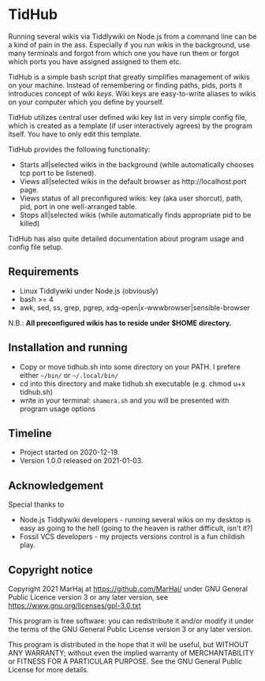 # TidHub

Running several wikis via Tiddlywiki on Node.js from a command line can be a kind of pain in the ass. Especially if you run wikis in the background, use many terminals and forgot from which one you have run them or forgot which ports you have assigned assigned to them etc.

TidHub is a simple bash script that greatly simplifies management of wikis on your machine. Instead of remembering or finding paths, pids, ports it introduces concept of wiki *keys*. Wiki keys are easy-to-write aliases to wikis on your computer which you define by yourself.

TidHub utilizes central user defined wiki key list in very simple config file, which is created as a template (if user interactively agrees) by the program itself. You have to only edit this template.

TidHub provides the following functionality:

* Starts all|selected wikis in the background (while automatically chooses tcp port to be listened).
* Views all|selected wikis in the default browser as http://localhost:port page.
* Views status of all preconfigured wikis: key (aka user shorcut), path, pid, port in one well-arranged table.
* Stops all|selected wikis (while automatically finds appropriate pid to be killed)

TidHub has also quite detailed documentation about program usage and config file setup.

## Requirements

* Linux
Tiddlywiki under Node.js (obviously)
* bash >= 4
* awk, sed, ss, grep, pgrep, xdg-open|x-wwwbrowser|sensible-browser

N.B.: **All preconfigured wikis has to reside under $HOME directory.**

## Installation and running

* Copy or move tidhub.sh into some directory on your PATH. I prefere either `~/bin/` or `~/.local/bin/`
* cd into this directory and make tidhub.sh executable (e.g. chmod u+x tidhub.sh)
* write in your terminal: `shamora.sh` and you will be presented with program usage options

## Timeline

* Project started on 2020-12-19.
* Version 1.0.0 released on 2021-01-03.

## Acknowledgement

Special thanks to

* Node.js Tiddlywiki developers - running several wikis on my desktop is easy as going to the hell (going to the heaven is rather difficult, isn't it?)
* Fossil VCS developers - my projects versions control is a fun childish play.

## Copyright notice

Copyright  2021 MarHaj at https://github.com/MarHaj/
under GNU General Public Licence version 3 or any later version, see <https://www.gnu.org/licenses/gpl-3.0.txt>

This program is free software: you can redistribute it and/or modify it under the terms of the GNU General Public License version 3 or any later version.

This program is distributed in the hope that it will be useful, but WITHOUT ANY WARRANTY; without even the implied warranty of MERCHANTABILITY or FITNESS FOR A PARTICULAR PURPOSE.  See the GNU General Public License for more details.

